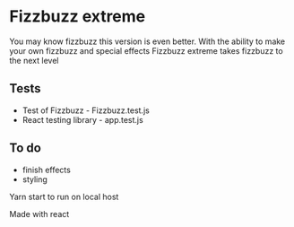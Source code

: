 # Fizzbuzz extreme

You may know fizzbuzz this version is even better. With
the ability to make your own fizzbuzz and special effects 
Fizzbuzz extreme takes fizzbuzz to the next level

## Tests 
  - Test of Fizzbuzz - Fizzbuzz.test.js
  - React testing library - app.test.js


## To do
- finish effects
- styling

Yarn start to run on local host

Made with react 

